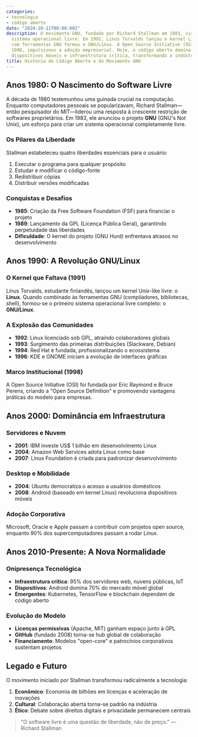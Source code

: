 ```yaml
---
categories:
- tecnologia
- código aberto
date: "2024-10-11T00:00:00Z"
description: O movimento GNU, fundado por Richard Stallman em 1983, visava criar um
  sistema operacional livre. Em 1991, Linus Torvalds lançou o kernel Linux, que combinado
  com ferramentas GNU formou o GNU/Linux. A Open Source Initiative (OSI), criada em
  1998, impulsionou a adoção empresarial. Hoje, o código aberto domina servidores,
  dispositivos móveis e infraestrutura crítica, transformando a indústria de software.
title: História do Código Aberto e do Movimento GNU
---
```


## Anos 1980: O Nascimento do Software Livre

A década de 1980 testemunhou uma guinada crucial na computação. Enquanto computadores pessoais se popularizavam, Richard Stallman—então pesquisador do MIT—liderou uma resposta à crescente restrição de softwares proprietários. Em 1983, ele anunciou o projeto **GNU** (GNU's Not Unix), um esforço para criar um sistema operacional completamente livre.

### Os Pilares da Liberdade
Stallman estabeleceu quatro liberdades essenciais para o usuário:
1. Executar o programa para qualquer propósito
2. Estudar e modificar o código-fonte
3. Redistribuir cópias
4. Distribuir versões modificadas

### Conquistas e Desafios
- **1985**: Criação da Free Software Foundation (FSF) para financiar o projeto
- **1989**: Lançamento da GPL (Licença Pública Geral), garantindo perpetuidade das liberdades
- **Dificuldade**: O kernel do projeto (GNU Hurd) enfrentava atrasos no desenvolvimento

## Anos 1990: A Revolução GNU/Linux

### O Kernel que Faltava (1991)
Linus Torvalds, estudante finlandês, lançou um kernel Unix-like livre: o **Linux**. Quando combinado às ferramentas GNU (compiladores, bibliotecas, shell), formou-se o primeiro sistema operacional livre completo: o **GNU/Linux**.

### A Explosão das Comunidades
- **1992**: Linux licenciado sob GPL, atraindo colaboradores globais
- **1993**: Surgimento das primeiras distribuições (Slackware, Debian)
- **1994**: Red Hat é fundada, profissionalizando o ecossistema
- **1996**: KDE e GNOME iniciam a evolução de interfaces gráficas

### Marco Institucional (1998)
A Open Source Initiative (OSI) foi fundada por Eric Raymond e Bruce Perens, criando a "Open Source Definition" e promovendo vantagens práticas do modelo para empresas.

## Anos 2000: Dominância em Infraestrutura

### Servidores e Nuvem
- **2001**: IBM investe US$ 1 bilhão em desenvolvimento Linux
- **2004**: Amazon Web Services adota Linux como base
- **2007**: Linux Foundation é criada para padronizar desenvolvimento

### Desktop e Mobilidade
- **2004**: Ubuntu democratiza o acesso a usuários domésticos
- **2008**: Android (baseado em kernel Linux) revoluciona dispositivos móveis

### Adoção Corporativa
Microsoft, Oracle e Apple passam a contribuir com projetos open source, enquanto 90% dos supercomputadores passam a rodar Linux.

## Anos 2010-Presente: A Nova Normalidade

### Onipresença Tecnológica
- **Infraestrutura crítica**: 95% dos servidores web, nuvens públicas, IoT
- **Dispositivos**: Android domina 70% do mercado móvel global
- **Emergentes**: Kubernetes, TensorFlow e blockchain dependem de código aberto

### Evolução do Modelo
- **Licenças permissivas** (Apache, MIT) ganham espaço junto à GPL
- **GitHub** (fundado 2008) torna-se hub global de colaboração
- **Financiamento**: Modelos "open-core" e patrocínios corporativos sustentam projetos

## Legado e Futuro
O movimento iniciado por Stallman transformou radicalmente a tecnologia:
1. **Econômico**: Economia de bilhões em licenças e aceleração de inovações
2. **Cultural**: Colaboração aberta torna-se padrão na indústria
3. **Ético**: Debate sobre direitos digitais e privacidade permanecem centrais

> "O software livre é uma questão de liberdade, não de preço." — Richard Stallman
